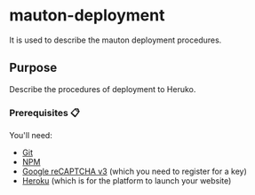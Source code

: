 # mauton-deployment
It is used to describe the mauton deployment procedures.

## Purpose
Describe the procedures of deployment to Heruko.

### Prerequisites 📋
You'll need:
* [Git](https://git-scm.com) 
* [NPM](http://npmjs.com)
* [Google reCAPTCHA v3](https://developers.google.com/recaptcha/docs/v3) (which you need to register for a key)
* [Heroku](https://heroku.com) (which is for the platform to launch your website)

